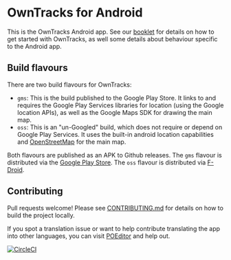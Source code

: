 OwnTracks for Android
=======

This is the OwnTracks Android app. See our [booklet](http://owntracks.org/booklet/features/android/) for details on how to get started with OwnTracks, as well some details about behaviour specific to the Android app.

## Build flavours

There are two build flavours for OwnTracks: 

* `gms`: This is the build published to the Google Play Store. It links to and requires the Google Play Services libraries for location (using the Google location APIs), as well as the Google Maps SDK for drawing the main map.
* `oss`: This is an "un-Googled" build, which does not require or depend on Google Play Services. It uses the built-in android location capabilities and [OpenStreetMap](https://www.openstreetmap.org/) for the main map.

Both flavours are published as an APK to Github releases.
The `gms` flavour is distributed via the [Google Play Store](https://play.google.com/store/apps/details?id=org.owntracks.android).
The `oss` flavour is distributed via [F-Droid](https://f-droid.org/packages/org.owntracks.android/).

## Contributing

Pull requests welcome! Please see [CONTRIBUTING.md](https://github.com/owntracks/android/blob/master/CONTRIBUTING.md) for details on how to build the project locally.

If you spot a translation issue or want to help contribute translating the app into other languages, you can visit [POEditor](https://poeditor.com/projects/view?id=419041) and help out.

[![CircleCI](https://circleci.com/gh/owntracks/android/tree/master.svg?style=shield)](https://circleci.com/gh/owntracks/android/tree/master)
